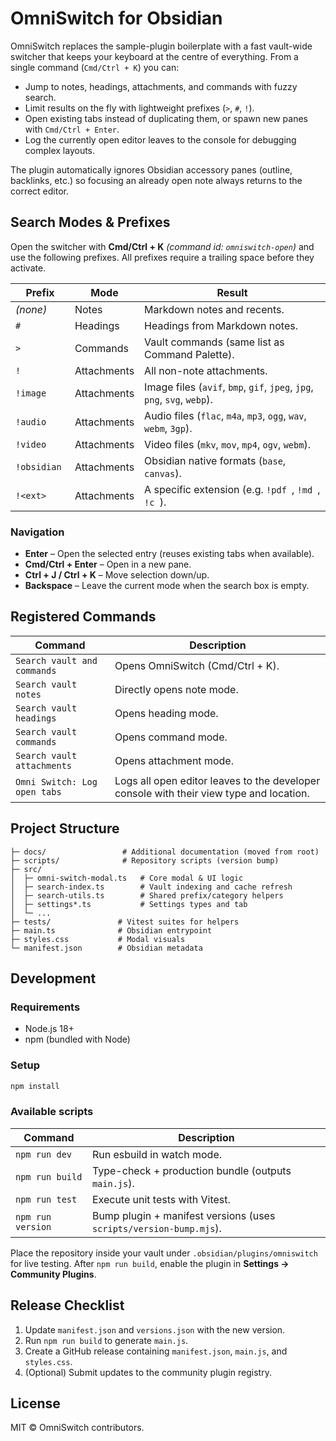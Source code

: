 # OmniSwitch for Obsidian

OmniSwitch replaces the sample-plugin boilerplate with a fast vault-wide switcher that keeps your keyboard at the centre of everything. From a single command (`Cmd/Ctrl + K`) you can:

- Jump to notes, headings, attachments, and commands with fuzzy search.
- Limit results on the fly with lightweight prefixes (`>`, `#`, `!`).
- Open existing tabs instead of duplicating them, or spawn new panes with `Cmd/Ctrl + Enter`.
- Log the currently open editor leaves to the console for debugging complex layouts.

The plugin automatically ignores Obsidian accessory panes (outline, backlinks, etc.) so focusing an already open note always returns to the correct editor.

## Search Modes & Prefixes

Open the switcher with **Cmd/Ctrl + K** *(command id: `omniswitch-open`)* and use the following prefixes. All prefixes require a trailing space before they activate.

| Prefix | Mode | Result |
| --- | --- | --- |
| *(none)* | Notes | Markdown notes and recents. |
| `# ` | Headings | Headings from Markdown notes. |
| `> ` | Commands | Vault commands (same list as Command Palette). |
| `! ` | Attachments | All non-note attachments. |
| `!image ` | Attachments | Image files (`avif`, `bmp`, `gif`, `jpeg`, `jpg`, `png`, `svg`, `webp`). |
| `!audio ` | Attachments | Audio files (`flac`, `m4a`, `mp3`, `ogg`, `wav`, `webm`, `3gp`). |
| `!video ` | Attachments | Video files (`mkv`, `mov`, `mp4`, `ogv`, `webm`). |
| `!obsidian ` | Attachments | Obsidian native formats (`base`, `canvas`). |
| `!<ext> ` | Attachments | A specific extension (e.g. `!pdf `, `!md `, `!c `). |

### Navigation
- **Enter** – Open the selected entry (reuses existing tabs when available).
- **Cmd/Ctrl + Enter** – Open in a new pane.
- **Ctrl + J / Ctrl + K** – Move selection down/up.
- **Backspace** – Leave the current mode when the search box is empty.

## Registered Commands

| Command | Description |
| --- | --- |
| `Search vault and commands` | Opens OmniSwitch (Cmd/Ctrl + K). |
| `Search vault notes` | Directly opens note mode. |
| `Search vault headings` | Opens heading mode. |
| `Search vault commands` | Opens command mode. |
| `Search vault attachments` | Opens attachment mode. |
| `Omni Switch: Log open tabs` | Logs all open editor leaves to the developer console with their view type and location. |

## Project Structure

```
├─ docs/                 # Additional documentation (moved from root)
├─ scripts/              # Repository scripts (version bump)
├─ src/
│  ├─ omni-switch-modal.ts   # Core modal & UI logic
│  ├─ search-index.ts        # Vault indexing and cache refresh
│  ├─ search-utils.ts        # Shared prefix/category helpers
│  ├─ settings*.ts           # Settings types and tab
│  └─ ...
├─ tests/               # Vitest suites for helpers
├─ main.ts              # Obsidian entrypoint
├─ styles.css           # Modal visuals
└─ manifest.json        # Obsidian metadata
```

## Development

### Requirements
- Node.js 18+
- npm (bundled with Node)

### Setup
```bash
npm install
```

### Available scripts
| Command | Description |
| --- | --- |
| `npm run dev` | Run esbuild in watch mode. |
| `npm run build` | Type-check + production bundle (outputs `main.js`). |
| `npm run test` | Execute unit tests with Vitest. |
| `npm run version` | Bump plugin + manifest versions (uses `scripts/version-bump.mjs`). |

Place the repository inside your vault under `.obsidian/plugins/omniswitch` for live testing. After `npm run build`, enable the plugin in **Settings → Community Plugins**.

## Release Checklist
1. Update `manifest.json` and `versions.json` with the new version.
2. Run `npm run build` to generate `main.js`.
3. Create a GitHub release containing `manifest.json`, `main.js`, and `styles.css`.
4. (Optional) Submit updates to the community plugin registry.

## License

MIT © OmniSwitch contributors.
